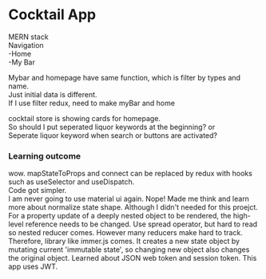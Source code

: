 # Cocktail App  
MERN stack  
Navigation    
-Home  
-My Bar  

Mybar and homepage have same function, which is filter by types and name.  
Just initial data is different.  
If I use filter redux, need to make myBar and home 

cocktail store is showing cards for homepage.  
So should I put seperated liquor keywords at the beginning? or  
Seperate liquor keyword when search or buttons are activated?  


### Learning outcome  
wow. mapStateToProps and connect can be replaced by redux with hooks such as useSelector and useDispatch.  
Code got simpler.  
I am never going to use material ui again. Nope!
Made me think and learn more about normalize state shape. Although I didn't needed for this proejct.  
For a property update of a deeply nested object to be rendered, the high-level reference needs to be changed.
Use spread operator, but hard to read so nested reducer comes. However many reducers make hard to track.  
Therefore, library like immer.js comes. It creates a new state object by mutating current 'immutable state', so changing new object also changes the original object.
Learned about JSON web token and session token. This app uses JWT.